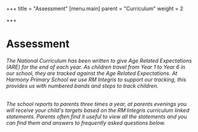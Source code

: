 +++
title = "Assessment"
[menu.main]
parent = "Curriculum"
weight = 2

+++
# Assessment

###### The National Curriculum has been written to give Age Related Expectations (ARE) for the end of each year. As children travel from Year 1 to Year 6 in our school, they are tracked against the Age Related Expectations. At Harmony Primary School we use RM Integris to support our tracking, this provides us with numbered bands and steps to track children.

###### The school reports to parents three times a year, at parents evenings you will receive your child's targets based on the RM Integris curriculum linked statements. Parents often find it useful to view all the statements and you can find them and answers to frequently asked questions below.

###### 